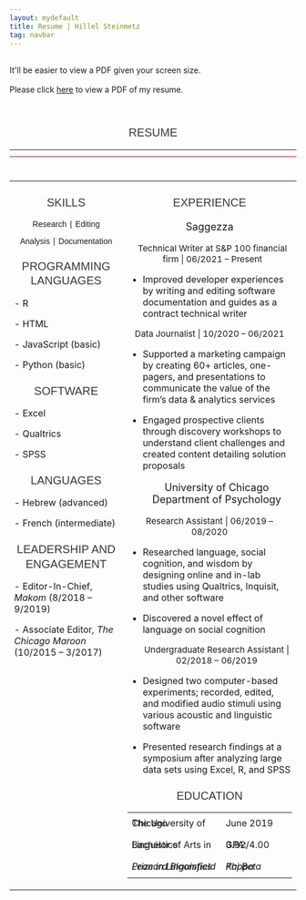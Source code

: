```yaml
---
layout: mydefault
title: Resume | Hillel Steinmetz
tag: navbar
---
```


<div class="mobilecont">
</div>
<p class="mobile">
<br>
It'll be easier to view a PDF given your screen size.
<br><br>
Please click <a href="/content/resume-hillelsteinmetz.pdf">here</a> to view a PDF of my resume.
</p>
<div align="center">
  <div class="resume">
    <p class="resume">
    <br>
    <h1 style="margin-bottom:16.0pt;margin-right:0in;margin-bottom:12.0pt;margin-left:0in;text-align:center;line-height:150%;font-size:17px;font-family:Helvetica;color:#3B3838;font-weight:normal;"><span style="font-family: Helvetica; font-size: 20px;">RESUME</span></h1>
    <div align="center">
      <table style="border-collapse:collapse;border:none;">
      <tbody>
          <tr>
              <td style="width: 6.5in;border-top: none;border-right: none;border-left: none;border-image: initial;border-bottom: 1pt solid rgb(148, 17, 0);padding: 0in 5.4pt;height: 9pt;vertical-align: top;">
              </td>
          </tr>
          </tbody>
      </table>
    </div>
<div align="center">
<span style="font-size: 10px; line-height: 100%; color: rgb(13, 13, 13);">&nbsp;</span>
<div align="center" style='margin:0in;font-size:10px;font-family:"Times New Roman",serif;'>
</div>
<div align="center">
    <table border="0" cellspacing="0" cellpadding="0">
        <tbody>
            <tr>
            <div>
                <td width="240" valign="top">
                    <h1 style="margin-bottom:16.0pt;margin-right:0in;margin-bottom:12.0pt;margin-left:0in;text-align:center;line-height:150%;font-size:17px;font-family:Helvetica;color:#3B3838;font-weight:normal;"><span style="font-family: Helvetica; font-size: 20px;">
                        SKILLS
                    </span></h1>
                    <p style="text-align:center; font-family: Helvetica, Helvetica, sans-serif; font-size:14px; word-spacing: 2px;padding: 0px; margins:0px;">
                        Research | Editing
                    </p>
                    <p style="text-align:center; font-family: Helvetica, Helvetica, sans-serif; font-size:14px; word-spacing: 2px;padding: 0px; margins:0px;">
                        Analysis | Documentation
                    </p>
                    <h1 style="margin-bottom:16.0pt;margin-right:0in;margin-bottom:12.0pt;margin-left:0in;text-align:center;line-height:150%;font-size:17px;font-family:Helvetica;color:#3B3838;font-weight:normal;"><span style="font-family: Helvetica; font-size: 20px;">
                        PROGRAMMING LANGUAGES
                    </span></h1>
                    <p class="resume">
                        - R
                    </p>
                    <p class="resume">
                        - HTML
                    </p>
                    <p class="resume">
                        - JavaScript (basic)
                    </p>
                    <p class="resume">
                        - Python (basic)
                    </p>
                    <h1 style="margin-bottom:16.0pt;margin-right:0in;margin-bottom:12.0pt;margin-left:0in;text-align:center;line-height:150%;font-size:17px;font-family:Helvetica;color:#3B3838;font-weight:normal;"><span style="font-family: Helvetica; font-size: 20px;">
                        SOFTWARE
                    </span></h1>
                    <p class="resume">
                        - Excel
                    </p>
                    <p class="resume">
                        - Qualtrics
                    </p>
                    <p class="resume">
                        - SPSS
                    </p>
                    <h1 style="margin-bottom:16.0pt;margin-right:0in;margin-bottom:12.0pt;margin-left:0in;text-align:center;line-height:150%;font-size:17px;font-family:Helvetica;color:#3B3838;font-weight:normal;"><span style="font-family: Helvetica; font-size: 20px;">
                        LANGUAGES
                    </span></h1>
                    <p class="resume">
                        - Hebrew (advanced)
                    </p>
                    <p class="resume">
                        - French (intermediate)
                    </p>
                    <h1 style="margin-bottom:16.0pt;margin-right:0in;margin-bottom:12.0pt;margin-left:0in;text-align:center;line-height:150%;font-size:17px;font-family:Helvetica;color:#3B3838;font-weight:normal;"><span style="font-family: Helvetica; font-size: 20px;">
                        LEADERSHIP AND ENGAGEMENT
                    </span></h1>
                    <p class="resume">
                        - Editor-In-Chief,<em> Makom </em>(8/2018 – 9/2019)
                    </p>
                    <p class="resume">
                        - Associate Editor<em>, The Chicago Maroon </em>(10/2015 – 3/2017)
                    </p>
                </td>
              </div>
                <td width="500" valign="top">
                    <h1 style="margin-bottom:16.0pt;margin-right:0in;margin-bottom:12.0pt;margin-left:0in;text-align:center;line-height:150%;font-size:17px;font-family:Helvetica;color:#3B3838;font-weight:normal;"><span style="font-family: Helvetica; font-size: 20px;">EXPERIENCE
                    </span></h1>
                    <div align="center">
                    <p class="resume" style="font-size:18px">
                        Saggezza
                    </p></div>
                    <div align="center" style="margin-left: 10px">
                    <p class="resume" style="font-size:15px">
                        Technical Writer at S&amp;P 100 financial firm | 06/2021 – Present
                    </p></div>
                    <ul>
                        <li><span><p class="resume">
                            Improved developer experiences by writing and
                            editing software documentation and guides as a
                            contract technical writer
                          </p></span></li>
                    </ul>
                    <div align="center">
                    <p class="resume" style="font-size:15px">
                        Data Journalist | 10/2020 – 06/2021
                    </p></div>
                    <ul>
                        <li><span><p class="resume">
                            Supported a marketing campaign by creating 60+
                            articles, one-pagers, and presentations to
                            communicate the value of the firm’s data &amp;
                            analytics services
                        </p></span></li>
                        <li><span><p class="resume">
                            Engaged prospective clients through discovery
                            workshops to understand client challenges and
                            created content detailing solution proposals
                        </p></span></li>
                    </ul>
                    <div align="center" style="padding-left:25px">
                    <p class="resume" style="font-size:18px">
                        University of Chicago Department of Psychology
                        </p></div>
                      <div align="center">
                    <p class="resume" style="font-size:15px">
                        Research Assistant | 06/2019 – 08/2020
                    </p></div>
                    <ul>
                        <li><span><p class="resume">
                            Researched language, social cognition, and wisdom
                            by designing online and in-lab studies using
                            Qualtrics, Inquisit, and other software
                        </p></span></li>
                        <li><span><p class="resume">
                            Discovered a novel effect of language on social
                            cognition<u></u>
                        </p></span></li>
                    </ul>
                    <div align="center" style="padding-left:25px">
                    <p class="resume" style="font-size:15px">
                        Undergraduate Research Assistant | 02/2018 – 06/2019
                    </p>
                    </div>
                    <ul>
                        <li><span><p class="resume">
                            Designed two computer-based experiments; recorded,
                            edited, and modified audio stimuli using various
                            acoustic and linguistic software</p></span></li>
                        <li><span><p class="resume">
                            Presented research findings at a symposium after
                            analyzing large data sets using Excel, R, and SPSS
                        </p></span></li>
                    </ul>
                    <div align="center">
                      <h1 style="margin-bottom:16.0pt;margin-right:0in;margin-bottom:12.0pt;margin-left:0in;text-align:center;line-height:150%;font-size:17px;font-family:Helvetica;color:#3B3838;font-weight:normal;"><span style="font-family: Helvetica; font-size: 20px;">
                          EDUCATION
                      </span></h1>
                      <div>
                      <table border="0" cellspacing="0" cellpadding="0" class="center">
                          <tbody>
                              <tr >
                                  <td width="288" valign="top">
                                      <p class="resume" style="line-height: 0">
                                          The University of Chicago
                                      </p>
                                  </td>
                                  <td width="173" valign="top">
                                      <p class="resume" style="line-height: 0">
                                          June 2019
                                      </p>
                                  </td>
                              </tr>
                              <tr >
                                  <td width="288" valign="top">
                                      <p class="resume" style="line-height: 0">
                                          Bachelor of Arts in Linguistics
                                      </p>
                                  </td>
                                  <td width="173" valign="top">
                                      <p class="resume" style="line-height: 0">
                                          GPA: 3.92/4.00
                                      </p>
                                  </td>
                              </tr>
                              <tr >
                                  <td width="288" valign="top">
                                      <p class="resume" style="line-height: 0">
                                          <em>
                                              Leonard Bloomfield Prize in
                                              Linguistics
                                          </em>
                                      </p>
                                  </td>
                                  <td width="173" valign="top">
                                      <p class="resume" style="line-height: 0">
                                          <em>Phi Beta Kappa</em>
                                      </p>
                                  </td>
                              </tr>
                          </tbody>
                      </table>
                      </div>
                    </div>
                  </td>
              </tr>
          </tbody>
        </table>
      </div>
    </div>
